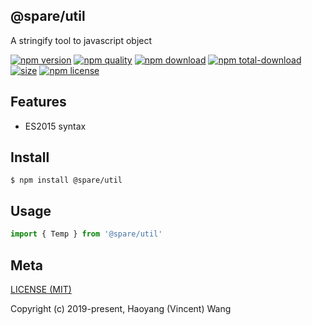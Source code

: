 ## @spare/util
A stringify tool to javascript object

[![npm version][npm-image]][npm-url]
[![npm quality][quality-image]][quality-url]
[![npm download][download-image]][npm-url]
[![npm total-download][total-download-image]][npm-url]
[![size][size]][size-url]
[![npm license][license-image]][npm-url]

## Features

- ES2015 syntax

## Install
```console
$ npm install @spare/util
```

## Usage
```js
import { Temp } from '@spare/util'
```

## Meta
[LICENSE (MIT)](/LICENSE)

Copyright (c) 2019-present, Haoyang (Vincent) Wang

[//]: <> (Shields)
[npm-image]: https://img.shields.io/npm/v/@spare/util.svg?style=flat-square
[quality-image]: http://npm.packagequality.com/shield/@spare/util.svg?style=flat-square
[download-image]: https://img.shields.io/npm/dm/@spare/util.svg?style=flat-square
[total-download-image]:https://img.shields.io/npm/dt/@spare/util.svg?style=flat-square
[license-image]: https://img.shields.io/npm/l/@spare/util.svg?style=flat-square
[size]: https://packagephobia.now.sh/badge?p=@spare/util

[//]: <> (Link)
[npm-url]: https://npmjs.org/package/@spare/util
[quality-url]: http://packagequality.com/#?package=@spare/util
[size-url]: https://packagephobia.now.sh/result?p=@spare/util
